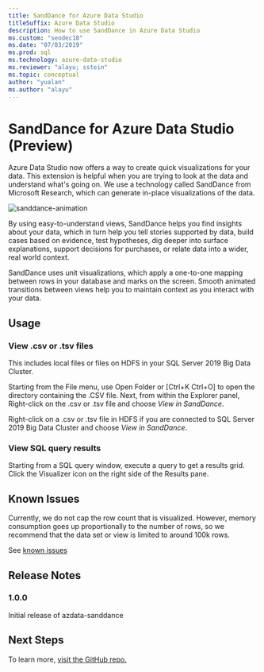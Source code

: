 ```yaml
---
title: SandDance for Azure Data Studio
titleSuffix: Azure Data Studio
description: How to use SandDance in Azure Data Studio
ms.custom: "seodec18"
ms.date: "07/03/2019"
ms.prod: sql
ms.technology: azure-data-studio
ms.reviewer: "alayu; sstein"
ms.topic: conceptual
author: "yualan"
ms.author: "alayu"
---
```

# SandDance for Azure Data Studio (Preview)
Azure Data Studio now offers a way to create quick visualizations for your data. This extension is helpful when you are trying to look at the data and understand what's going on. We use a technology called SandDance from Microsoft Research, which can generate in-place visualizations of the data.

![sanddance-animation](https://user-images.githubusercontent.com/11507384/54236654-52d42800-44d1-11e9-859e-6c5d297a46d2.gif)

By using easy-to-understand views, SandDance helps you find insights about your data, which in turn help you tell stories supported by data, build cases based on evidence, test hypotheses, dig deeper into surface explanations, support decisions for purchases, or relate data into a wider, real world context.

SandDance uses unit visualizations, which apply a one-to-one mapping between rows in your database and marks on the screen.
Smooth animated transitions between views help you to maintain context as you interact with your data.

## Usage

### View .csv or .tsv files
This includes local files or files on HDFS in your SQL Server 2019 Big Data Cluster.
 
Starting from the File menu, use Open Folder or [Ctrl+K Ctrl+O] to open the directory containing the .CSV file.  Next, from within the Explorer panel, Right-click on the .csv or .tsv file and choose *View in SandDance*.

Right-click on a .csv or .tsv file in HDFS if you are connected to SQL Server 2019 Big Data Cluster and choose *View in SandDance*.

### View SQL query results

Starting from a SQL query window, execute a query to get a results grid. Click the Visualizer icon on the right side of the Results pane.

## Known Issues

Currently, we do not cap the row count that is visualized. However, memory consumption goes up proportionally to the number of rows, so we recommend that the data set or view is limited to around 100k rows.

See [known issues](https://microsoft.github.io/SandDance/#known-issues)

## Release Notes

### 1.0.0

Initial release of azdata-sanddance

## Next Steps
To learn more, [visit the GitHub repo.](https://github.com/Microsoft/SandDance)
